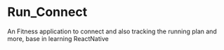 # Run_Connect
An Fitness application to connect and also tracking the running plan and more, base in learning ReactNative
